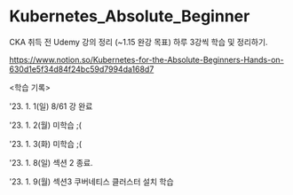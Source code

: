 # Kubernetes_Absolute_Beginner
CKA 취득 전 Udemy 강의 정리 (~1.15 완강 목표)
하루 3강씩 학습 및 정리하기.

https://www.notion.so/Kubernetes-for-the-Absolute-Beginners-Hands-on-630d1e5f34d84f24bc59d7994da168d7 

<학습 기록>

'23. 1. 1(일)
8/61 강 완료

'23. 1. 2(월)
미학습 ;(

'23. 1. 3(화)
미학습 ;(

'23. 1. 8(일)
섹션 2 종료.

'23. 1. 9(월)
섹션3 쿠버네티스 클러스터 설치 학습
